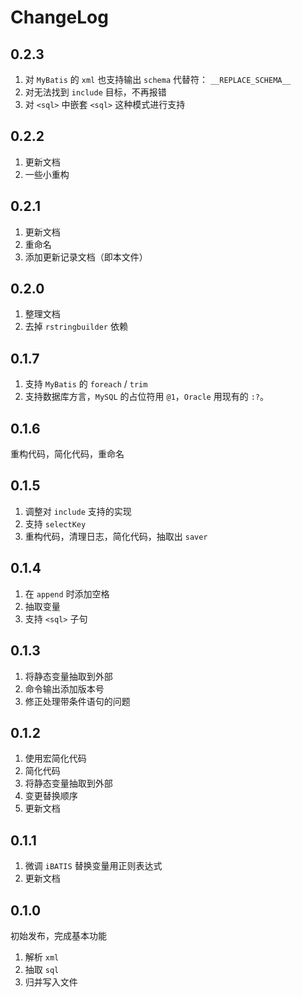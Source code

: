 # ChangeLog

## 0.2.3

1. 对 `MyBatis` 的 `xml` 也支持输出 `schema` 代替符： `__REPLACE_SCHEMA__`
2. 对无法找到 `include` 目标，不再报错
3. 对 `<sql>` 中嵌套 `<sql>` 这种模式进行支持

## 0.2.2

1. 更新文档
2. 一些小重构

## 0.2.1

1. 更新文档
2. 重命名
3. 添加更新记录文档（即本文件）

## 0.2.0

1. 整理文档
2. 去掉 `rstringbuilder` 依赖

## 0.1.7

1. 支持 `MyBatis` 的 `foreach` / `trim`
2. 支持数据库方言，`MySQL` 的占位符用 `@1`，`Oracle` 用现有的 `:?`。

## 0.1.6

重构代码，简化代码，重命名

## 0.1.5

1. 调整对 `include` 支持的实现
2. 支持 `selectKey`
3. 重构代码，清理日志，简化代码，抽取出 `saver`

## 0.1.4

1. 在 `append` 时添加空格
2. 抽取变量
3. 支持 `<sql>` 子句

## 0.1.3

1. 将静态变量抽取到外部
2. 命令输出添加版本号
3. 修正处理带条件语句的问题

## 0.1.2

1. 使用宏简化代码
2. 简化代码
3. 将静态变量抽取到外部
4. 变更替换顺序
5. 更新文档

## 0.1.1

1. 微调 `iBATIS` 替换变量用正则表达式
2. 更新文档

## 0.1.0

初始发布，完成基本功能

1. 解析 `xml`
2. 抽取 `sql`
3. 归并写入文件
